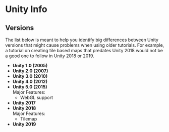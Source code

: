 # Unity Info

## Versions

The list below is meant to help you identify big differences between Unity versions that might cause problems when using older tutorials. For example, a tutorial on creating tile based maps that predates Unity 2018 would not be a good one to follow in Unity 2018 or 2019.

* **Unity 1.0 (2005)**  
* **Unity 2.0 (2007)**  
* **Unity 3.0 (2010)**  
* **Unity 4.0 (2012)**  
* **Unity 5.0 (2015)**  
  Major Features:
  - WebGL support
* **Unity 2017**  
* **Unity 2018**  
  Major Features:
  - Tilemap
* **Unity 2019**  
